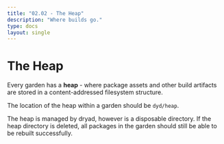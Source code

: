 ```yaml
---
title: "02.02 - The Heap"
description: "Where builds go."
type: docs
layout: single
---
```


# The Heap

Every garden has a **heap** - where package assets and other build artifacts are stored in a content-addressed filesystem structure.

The location of the heap within a garden should be `dyd/heap`.

The heap is managed by dryad, however is a disposable directory. If the heap directory is deleted, all packages in the garden should still be able to be rebuilt successfully.
